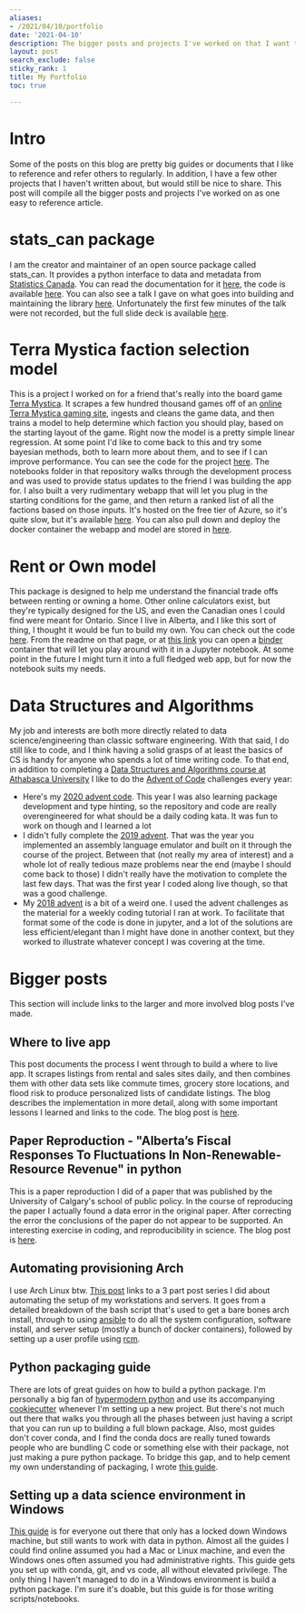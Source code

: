 ```yaml
---
aliases:
- /2021/04/10/portfolio
date: '2021-04-10'
description: The bigger posts and projects I've worked on that I want to share.
layout: post
search_exclude: false
sticky_rank: 1
title: My Portfolio
toc: true

---
```


# Intro

Some of the posts on this blog are pretty big guides or documents that I like to
reference and refer others to regularly. In addition, I have a few other projects that I
haven't written about, but would still be nice to share. This post will compile all the
bigger posts and projects I've worked on as one easy to reference article.

# stats_can package

I am the creator and maintainer of an open source package called stats_can. It provides
a python interface to data and metadata from
[Statistics Canada](https://www.statcan.gc.ca/eng/start). You can read the documentation
for it [here](https://stats-can.readthedocs.io/en/latest/), the code is available
[here](https://github.com/ianepreston/stats_can). You can also see a talk I gave on what
goes into building and maintaining the library
[here](https://www.youtube.com/watch?v=SJzg7HnISxw). Unfortunately the first few minutes
of the talk were not recorded, but the full slide deck is available
[here](https://docs.google.com/presentation/d/1ijCHBcqwYRbm3ZuHEJajwq5q89HPCu25UzUV2m-dx7Q/edit?usp=drivesdk).

# Terra Mystica faction selection model

This is a project I worked on for a friend that's really into the board game
[Terra Mystica](https://boardgamegeek.com/boardgame/120677/terra-mystica). It scrapes a
few hundred thousand games off of an
[online Terra Mystica gaming site](https://terra.snellman.net/), ingests and cleans the
game data, and then trains a model to help determine which faction you should play,
based on the starting layout of the game. Right now the model is a pretty simple linear
regression. At some point I'd like to come back to this and try some bayesian methods,
both to learn more about them, and to see if I can improve performance. You can see the
code for the project [here](https://github.com/ianepreston/terra-mystica-models). The
notebooks folder in that repository walks through the development process and was used
to provide status updates to the friend I was building the app for. I also built a very
rudimentary webapp that will let you plug in the starting conditions for the game, and
then return a ranked list of all the factions based on those inputs. It's hosted on the
free tier of Azure, so it's quite slow, but it's available
[here](https://tmmodel.azurewebsites.net/). You can also pull down and deploy the docker
container the webapp and model are stored in
[here](https://hub.docker.com/repository/docker/ianepreston/terra_mystica).

# Rent or Own model

This package is designed to help me understand the financial trade offs between renting
or owning a home. Other online calculators exist, but they're typically designed for the
US, and even the Canadian ones I could find were meant for Ontario. Since I live in
Alberta, and I like this sort of thing, I thought it would be fun to build my own. You
can check out the code [here](https://github.com/ianepreston/rentorown). From the readme
on that page, or at
[this link](https://mybinder.org/v2/gh/ianepreston/rentorown/HEAD?urlpath=lab/tree/index.ipynb)
you can open a [binder](https://mybinder.org/) container that will let you play around
with it in a Jupyter notebook. At some point in the future I might turn it into a full
fledged web app, but for now the notebook suits my needs.

# Data Structures and Algorithms

My job and interests are both more directly related to data science/engineering than
classic software engineering. With that said, I do still like to code, and I think
having a solid grasps of at least the basics of CS is handy for anyone who spends a lot
of time writing code. To that end, in addition to completing a
[Data Structures and Algorithms course at Athabasca University](https://www.athabascau.ca/syllabi/comp/comp272.php)
I like to do the [Advent of Code](https://adventofcode.com/) challenges every year:

-   Here's my [2020 advent code](https://github.com/ianepreston/advent_2020). This year
    I was also learning package development and type hinting, so the repository and code
    are really overengineered for what should be a daily coding kata. It was fun to work
    on though and I learned a lot
-   I didn't fully complete the
    [2019 advent](https://github.com/ianepreston/advent_2019). That was the year you
    implemented an assembly language emulator and built on it through the course of the
    project. Between that (not really my area of interest) and a whole lot of really
    tedious maze problems near the end (maybe I should come back to those) I didn't
    really have the motivation to complete the last few days. That was the first year I
    coded along live though, so that was a good challenge.
-   My [2018 advent](https://github.com/ianepreston/advent_2018) is a bit of a weird
    one. I used the advent challenges as the material for a weekly coding tutorial I ran
    at work. To facilitate that format some of the code is done in jupyter, and a lot of
    the solutions are less efficient/elegant than I might have done in another context,
    but they worked to illustrate whatever concept I was covering at the time.

# Bigger posts

This section will include links to the larger and more involved blog posts I've made.

## Where to live app

This post documents the process I went through to build a where to live app. It scrapes
listings from rental and sales sites daily, and then combines them with other data sets
like commute times, grocery store locations, and flood risk to produce personalized
lists of candidate listings. The blog describes the implementation in more detail, along
with some important lessons I learned and links to the code. The blog post is
[here](2021-12-30-wheretolive.md).

## Paper Reproduction - "Alberta’s Fiscal Responses To Fluctuations In Non-Renewable-Resource Revenue" in python

This is a paper reproduction I did of a paper that was published by the University of
Calgary's school of public policy. In the course of reproducing the paper I actually
found a data error in the original paper. After correcting the error the conclusions of
the paper do not appear to be supported. An interesting exercise in coding, and
reproducibility in science. The blog post is
[here](2021-02-26-ferede.ipynb).

## Automating provisioning Arch

I use Arch Linux btw.
[This post](2020-11-26-arch-tldr.md)
links to a 3 part post series I did about automating the setup of my workstations and
servers. It goes from a detailed breakdown of the bash script that's used to get a bare
bones arch install, through to using [ansible](https://www.ansible.com/) to do all the
system configuration, software install, and server setup (mostly a bunch of docker
containers), followed by setting up a user profile using
[rcm](https://github.com/thoughtbot/rcm).

## Python packaging guide

There are lots of great guides on how to build a python package. I'm personally a big
fan of
[hypermodern python](https://cjolowicz.github.io/posts/hypermodern-python-01-setup/) and
use its accompanying [cookiecutter](https://cookiecutter.readthedocs.io/en/1.7.2/)
whenever I'm setting up a new project. But there's not much out there that walks you
through all the phases between just having a script that you can run up to building a
full blown package. Also, most guides don't cover conda, and I find the conda docs are
really tuned towards people who are bundling C code or something else with their
package, not just making a pure python package. To bridge this gap, and to help cement
my own understanding of packaging, I wrote
[this guide](2020-07-09-pypack.md).

## Setting up a data science environment in Windows

[This guide](2020-02-15-windows-ds-software.md)
is for everyone out there that only has a locked down Windows machine, but still wants
to work with data in python. Almost all the guides I could find online assumed you had a
Mac or Linux machine, and even the Windows ones often assumed you had administrative
rights. This guide gets you set up with conda, git, and vs code, all without elevated
privilege. The only thing I haven't managed to do in a Windows environment is build a
python package. I'm sure it's doable, but this guide is for those writing
scripts/notebooks.
